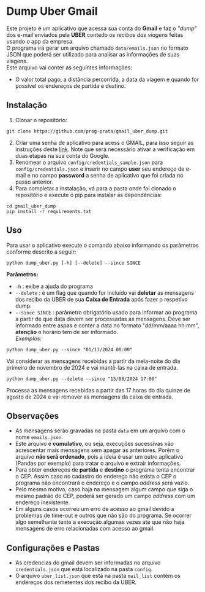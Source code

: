 # Dump Uber Gmail

Este projeto é um aplicativo que acessa sua conta do **Gmail** e faz o _"dump"_ dos e-mail enviados pela **UBER** contedo os _recibos das viagens_ feitas usando o app da empresa.  
O programa irá gerar um arquivo chamado `data/emails.json` no formato JSON que poderá ser utilizado para analisar as informações de suas viagens.  
Este arquivo vai conter as seguintes informações:

- O valor total pago, a distância percorrida, a data da viagem e quando for possível os endereços de partida e destino.

## Instalação

1. Clonar o repositório:

```
git clone https://github.com/prog-prata/gmail_uber_dump.git
```

2. Criar uma senha de aplicativo para acess o GMAIL, para isso seguir as instruções deste [link](https://support.google.com/accounts/answer/185833?hl=pt-BR). Note que será necessário ativar a verificação em duas etapas na sua conta do Google.
3. Renomear o arquivo `config/credentials_sample.json` para `config/credentials.json` e inserir no campo **user** seu endereço de e-mail e no campo **password** a senha de aplicativo que foi criada no passo anterior.
4. Para completar a instalação, vá para a pasta onde foi clonado o repositório e execute o pip para instalar as dependências:

```
cd gmail_uber_dump
pip install -r requirements.txt
```

## Uso

Para usar o aplicativo execute o comando abaixo informando os parâmetros conforme descrito a seguir:

```
python dump_uber.py [-h] [--delete] --since SINCE
```

**Parâmetros:**

- `-h` : exibe a ajuda do programa
- `--delete` : é um flag que quando for incluído vai **deletar** as mensagens dos recibo da UBER de sua **Caixa de Entrada** após fazer o respetivo dump.
- `--since SINCE` : parâmetro obrigatório usado para informar ao programa a partir de que data devem ser processadas as mensagens. Deve ser informado entre aspas e conter a data no formato "dd/mm/aaaa hh:mm", **atenção** o horário tem de ser informado.  
  _Exemplos:_

```
python dump_uber.py --since "01/11/2024 00:00"
```

Vai considerar as mensagens recebidas a partir da meia-noite do dia primeiro de novembro de 2024 e vai mantê-las na caixa de entrada.

```
python dump_uber.py --delete --since "15/08/2024 17:00"
```

Processa as mensagens recebidas a partir das 17 horas do dia quinze de agosto de 2024 e vai remover as mensagens da caixa de entrada.

## Observações

- As mensagens serão gravadas na pasta `data` em um arquivo com o nome `emails.json`.
- Este arquivo é **cumulativo**, ou seja, execuções sucessivas vão acrescentar mais mensagens sem apagar as anteriores. Porém o arquivo **não será ordenado**, pois a ideia é usar um outro aplicativo (Pandas por exemplo) para tratar o arquivo e extrair informações.
- Para obter endereços de **partida** e **destino** o programa tenta encontrar o CEP. Assim caso no cadastro do endereço não exista o CEP o programa não encontrará o endereço e o campo _address_ será vazio.
- Pelo mesmo motivo, caso haja na mensagem algum campo que siga o mesmo padrão do CEP, poderá ser gerado um campo _address_ com um endereço inexistente.
- Em alguns casos ocorreu um erro de acesso ao gmail devido a problemas de time-out e outros que não são do programa. Se ocorrer algo semelhante tente a execução algumas vezes até que não haja mensagens de erro relacionadas com acesso ao gmail.

## Configurações e Pastas

- As credencias do gmail devem ser informadas no arquivo `credentials.json` que está localizado na pasta `config`.
- O arquivo `uber_list.json` que está na pasta `mail_list` contém os endereços dos remetentes dos recibo da UBER.
